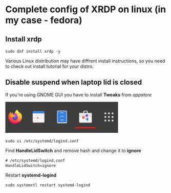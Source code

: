 # Complete config of XRDP on linux (in my case - fedora)

## Install xrdp 

```shell
sudo dnf install xrdp -y
```

Various Linux distribution may have diffrent install instructions, so you need to check out install tutorial for your distro.

## Disable suspend when laptop lid is closed

If you're using GNOME GUI you have to install **Tweaks** from *appstore*

![](img/appstore.png)


```shell
sudo vi /etc/systemd/logind.conf
```

Find **HandleLidSwitch** and remove hash and change it to **ignore**

```shell
# /etc/systemd/logind.conf
HandleLidSwitch=ignore
```

Restart **systemd-logind**

```shell
sudo systemctl restart systemd-logind
```

